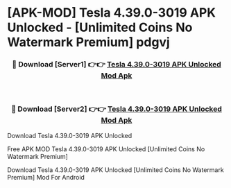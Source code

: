 # [APK-MOD] Tesla 4.39.0-3019 APK Unlocked - [Unlimited Coins No Watermark Premium] pdgvj



<div align="center">
<h3>🔴 Download [Server1] 👉👉 <a href="https://momento.my/?title=Tesla_4.39.0-3019_APK_Unlocked">Tesla 4.39.0-3019 APK Unlocked Mod Apk</a></h3><br>

<h3>🔴 Download [Server2] 👉👉 <a href="https://momento.my/?title=Tesla_4.39.0-3019_APK_Unlocked">Tesla 4.39.0-3019 APK Unlocked Mod Apk</a></h3>
</div>



Download Tesla 4.39.0-3019 APK Unlocked 

Free APK MOD Tesla 4.39.0-3019 APK Unlocked [Unlimited Coins No Watermark Premium]

Download Tesla 4.39.0-3019 APK Unlocked [Unlimited Coins No Watermark Premium] Mod For Android
